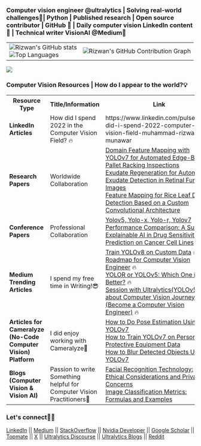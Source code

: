 ### Computer vision engineer @ultralytics | Solving real-world challenges🔎| Python | Published research | Open source contributor | GitHub 🌟 | Daily computer vision LinkedIn content 🚀 | Technical writer VisionAI @Medium📝

<table>
  <tr>
    <td>
      <img src="https://github-readme-stats.vercel.app/api?username=RizwanMunawar&show_icons=true&theme=github-compact&bg_color=FFFFFF" alt="Rizwan's GitHub stats"/>
      <br>
      <img src="https://github-readme-stats.vercel.app/api/top-langs/?username=RizwanMunawar&layout=compact&bg_color=FFFFFF&theme=github-compact" alt="Top Languages"/>
    </td>
    <td>
      <img src="https://github-readme-activity-graph.vercel.app/graph?username=RizwanMunawar&bg_color=FFFFFF&point=FF64DA&line=111F68&title_color=1E90FF&color=000000" alt="Rizwan's GitHub Contribution Graph"/>
    </td>
  </tr>
</table>

![](https://komarev.com/ghpvc/?username=RizwanMunawar&label=Visitors&color=brightgreen)

<h3>Computer Vision Resources | How do I appear to the world?💡</h3>
<table>
    <tr>
        <th>Resource Type</th>
        <th>Title/Information</th>
        <th>Link</th>
    </tr>
    <tr>
        <td><b>LinkedIn Articles</b></td>
        <td>How did I spend 2022 in the Computer Vision Field? 🔥</td>
        <td>https://www.linkedin.com/pulse/how-did-i-spend-2022-computer-vision-field-muhammad-rizwan-munawar</td>
    </tr>
    <tr>
        <td><b>Research Papers</b></td>
      <td>Worldwide Collaboration</td>
        <td>
         <a href="https://www.mdpi.com/1424-8220/22/18/6927">Domain Feature Mapping with YOLOv7 for Automated Edge-Based Pallet Racking Inspections</a><br/>
         <a href="https://ieeexplore.ieee.org/document/9885192">Exudate Regeneration for Automated Exudate Detection in Retinal Fundus Images</a><br/>
         <a href="https://www.mdpi.com/2304-8158/11/23/3914">Feature Mapping for Rice Leaf Defect Detection Based on a Custom Convolutional Architecture</a>
        </td>
    </tr>
    <tr>
        <td><b>Conference Papers</b></td>
        <td>Professional Collaboration</td>
        <td>
         <a href="https://aircconline.com/csit/papers/vol12/csit121602.pdf">Yolov5, Yolo-x, Yolo-r, Yolov7 Performance Comparison: A Survey</a><br/>
         <a href="https://ieeexplore.ieee.org/document/9922931">Explainable AI in Drug Sensitivity Prediction on Cancer Cell Lines</a><br/>
        </td>
    </tr>
    <tr>
        <td><b>Medium Trending Articles</b></td>
        <td>I spend my free time in Writing!😎 </td>
        <td>
            <a href="https://medium.com/augmented-startups/train-yolov8-on-custom-data-6d28cd348262">Train YOLOv8 on Custom Data</a> ✅<br>
            <a href="https://medium.com/augmented-startups/roadmap-for-computer-vision-engineer-45167b94518c">Roadmap for Computer Vision Engineer</a> 🔥<br>
            <a href="https://medium.com/augmented-startups/yolor-or-yolov5-which-one-is-better-2f844d35e1a1">YOLOR or YOLOv5: Which One is Better?</a> 🔥<br>
            <a href="https://ultralytics.com/article/Becoming-a-Computer-Vision-Engineer">Session with Ultralytics(YOLOv5) about Computer Vision Journey (Become a Computer Vision Engineer)</a> 🔥
        </td>
    </tr>
    <tr>
        <td><b>Articles for Cameralyze (No-Code Computer Vision) Platform</b></td>
        <td>I did enjoy working with Cameralyze🙂</td>
        <td>
            <a href="https://www.cameralyze.co/blog/how-to-do-pose-estimation-using-yolov7">How to Do Pose Estimation Using YOLOv7</a><br>
            <a href="https://www.cameralyze.co/blog/how-to-train-yolov7-on-personal-protective-equipment-data">How to Train YOLOv7 on Personal Protective Equipment Data</a><br>
            <a href="https://www.cameralyze.co/blog/how-to-blur-detected-objects-using-yolov7">How to Blur Detected Objects Using YOLOv7</a>
        </td>
    </tr>
     <tr>
        <td><b>Blogs (Computer Vision & Vision AI)</b></td>
        <td>Passion to write Something helpful for Computer Vision Practitioners🌟</td>
        <td>
            <a href="https://www.visobyte.com/2023/05/facial-recognition-technology-ethical-considerations-and-privacy-concerns.html">Facial Recognition Technology: Ethical Considerations and Privacy Concerns</a><br>
            <a href="https://www.visobyte.com/2023/05/image-classification-metrics-formulas-and-examples.html">Image Classification Metrics: Formulas and Examples</a>
        </td>
    </tr>
</table>

</body>
</html>

<h3> Let's connect🚀💪</h3>   

<a href="https://www.linkedin.com/in/muhammadrizwanmunawar/">LinkedIn</a> ||
<a href="https://medium.com/@muhammadrizwanmunawar">Medium</a> ||
<a href="https://stackoverflow.com/users/13109683/muhammad-rizwan-munawar">StackOverflow</a> ||
<a href="https://forums.developer.nvidia.com/u/muhammadrizwanmunawar/">Nvidia Developer</a> ||
<a href="https://scholar.google.com/citations?user=r3hkNdoAAAAJ">Google Scholar</a>  ||
<a href="https://topmate.io/muhammadrizwanmunawar">Topmate</a> ||
<a href="https://x.com/muhammdrizwanmr">X</a> ||
<a href="https://community.ultralytics.com/u/muhammadrizwanm">Ultralytics Discourse</a> ||
<a href="https://www.ultralytics.com/blog">Ultralytics Blogs</a> ||
<a href="https://www.reddit.com/user/muhammadrizwanmr/">Reddit</a>
